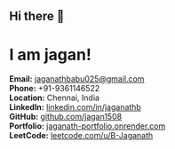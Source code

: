 ## Hi there 👋
# I am jagan!
**Email:** [jaganathbabu025@gmail.com](mailto:jaganathbabu025@gmail.com)  
**Phone:** +91-9361146522  
**Location:** Chennai, India  
**LinkedIn:** [linkedin.com/in/jaganathb](https://linkedin.com/in/jaganathb)  
**GitHub:** [github.com/jagan1508](https://github.com/jagan1508)  
**Portfolio:** [jaganath-portfolio.onrender.com](https://jaganath-portfolio.onrender.com)  
**LeetCode:** [leetcode.com/u/B-Jaganath](https://leetcode.com/u/B-Jaganath/)
